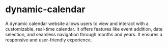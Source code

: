 # dynamic-calendar
A dynamic calendar website allows users to view and interact with a customizable, real-time calendar.
It offers features like event addition, date selection, and seamless navigation through months and years.
It ensures a responsive and user-friendly experience.
